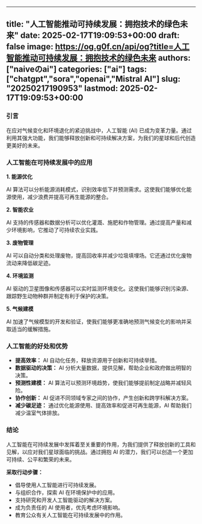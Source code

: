 
---
title: "人工智能推动可持续发展：拥抱技术的绿色未来"
date: 2025-02-17T19:09:53+00:00
draft: false
image: https://og.g0f.cn/api/og?title=人工智能推动可持续发展：拥抱技术的绿色未来
authors: ["naiveのai"]
categories: ["ai"]
tags: ["chatgpt","sora","openai","Mistral AI"]
slug: "20250217190953"
lastmod: 2025-02-17T19:09:53+00:00
---
### 引言

在应对气候变化和环境退化的紧迫挑战中，人工智能 (AI) 已成为变革力量。通过利用其强大功能，我们能够释放创新和可持续解决方案，为我们的星球和后代创造更美好的未来。

### 人工智能在可持续发展中的应用

**1. 能源优化**

AI 算法可以分析能源消耗模式，识别效率低下并预测需求。这使我们能够优化能源使用，减少浪费并提高可再生能源的整合。

**2. 智能农业**

AI 支持的传感器和数据分析可以优化灌溉、施肥和作物管理。通过提高产量和减少环境影响，它推动了可持续农业实践。

**3. 废物管理**

AI 可以自动分类和处理废物，提高回收率并减少垃圾填埋场。它还通过优化废物流动来降低碳足迹。

**4. 环境监测**

AI 驱动的卫星图像和传感器可以实时监测环境变化。这使我们能够识别污染源、跟踪野生动物种群并制定有利于保护的决策。

**5. 气候建模**

AI 加速了气候模型的开发和验证，使我们能够更准确地预测气候变化的影响并采取适当的缓解措施。

### 人工智能的好处和优势

* **提高效率：** AI 自动化任务，释放资源用于创新和可持续举措。
* **数据驱动的决策：** AI 分析大量数据，提供见解，帮助企业和政府做出明智的决策。
* **预测性建模：** AI 算法可以预测环境趋势，使我们能够提前制定战略并减轻风险。
* **协作创新：** AI 促进不同领域专家之间的协作，产生创新和跨学科解决方案。
* **减少碳足迹：** 通过优化能源使用、提高效率和促进可再生能源，AI 帮助我们减少温室气体排放。

### 结论

人工智能在可持续发展中发挥着至关重要的作用，为我们提供了释放创新的工具和见解，以应对我们星球面临的挑战。通过拥抱 AI 的潜力，我们可以创造一个更加可持续、公平和繁荣的未来。

**采取行动步骤：**

* 倡导使用人工智能进行可持续发展。
* 与组织合作，探索 AI 在环境保护中的应用。
* 支持研究和开发人工智能驱动的解决方案。
* 成为负责任的 AI 使用者，优先考虑环境影响。
* 教育公众有关人工智能在可持续发展中的作用。